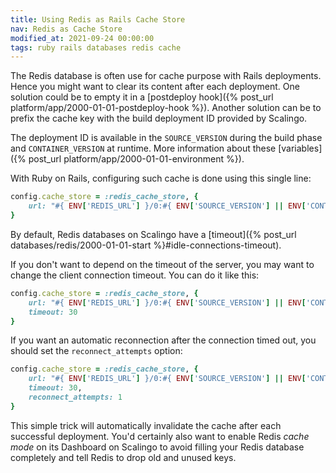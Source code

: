 ```yaml
---
title: Using Redis as Rails Cache Store
nav: Redis as Cache Store
modified_at: 2021-09-24 00:00:00
tags: ruby rails databases redis cache
---
```


The Redis database is often use for cache purpose with Rails deployments. Hence you might want to clear 
its content after
each deployment. One solution could be to empty it in a [postdeploy hook]({% post_url
platform/app/2000-01-01-postdeploy-hook %}). Another solution can be to prefix the cache key with
the build deployment ID provided by Scalingo.

The deployment ID is available in the `SOURCE_VERSION` during the build phase and
`CONTAINER_VERSION` at runtime. More information about these [variables]({% post_url
platform/app/2000-01-01-environment %}).

With Ruby on Rails, configuring such cache is done using this single line:

```ruby
config.cache_store = :redis_cache_store, {
    url: "#{ ENV['REDIS_URL'] }/0:#{ ENV['SOURCE_VERSION'] || ENV['CONTAINER_VERSION'] }"
}
```

By default, Redis databases on Scalingo have a [timeout]({% post_url databases/redis/2000-01-01-start %}#idle-connections-timeout).

If you don't want to depend on the timeout of the server, you may want to
change the client connection timeout. You can do it like this:
```ruby
config.cache_store = :redis_cache_store, {
    url: "#{ ENV['REDIS_URL'] }/0:#{ ENV['SOURCE_VERSION'] || ENV['CONTAINER_VERSION'] }",
    timeout: 30
}
```

If you want an automatic reconnection after the connection timed out,
you should set the `reconnect_attempts` option:
```ruby
config.cache_store = :redis_cache_store, {
    url: "#{ ENV['REDIS_URL'] }/0:#{ ENV['SOURCE_VERSION'] || ENV['CONTAINER_VERSION'] }",
    timeout: 30,
    reconnect_attempts: 1
}
```

This simple trick will automatically invalidate the cache after each successful deployment. You'd certainly also want to enable Redis *cache mode* on its Dashboard on Scalingo to avoid filling your Redis database completely and tell Redis to drop old and unused keys.
